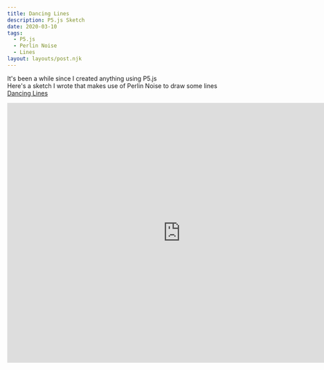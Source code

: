 ```yaml
---
title: Dancing Lines
description: P5.js Sketch
date: 2020-03-10
tags:
  - P5.js
  - Perlin Noise
  - Lines
layout: layouts/post.njk
---
```

It's been a while since I created anything using P5.js  
Here's a sketch I wrote that makes use of Perlin Noise to draw some lines  
[Dancing Lines](https://www.testmybucket.tk/)

<iframe src="https://www.testmybucket.tk/" frameborder="0" width="800" height="600" </iframe>